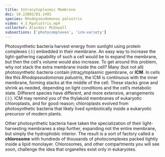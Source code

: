 ```yaml
---
title: Intracytoplasmic Membrane
doi: 10.22002/D1.1491
species: Rhodopseudomonas palustris
video: 4_3_Rpalustris.mp4
collector: Alasdair McDowall
subsections: ['photocomplexes', 'icm-variety']
---
```


Photosynthetic bacteria harvest energy from sunlight using protein complexes (⇩) embedded in their membrane. An easy way to increase the light-gathering capability of such a cell would be to expand the membrane, but then the cell's volume would also increase. To get around this problem, why not stack the extra membrane inside the cell? Many (but not all) photosynthetic bacteria contain <u>i</u>ntra<u>c</u>ytoplasmic <u>m</u>embrane, or **ICM**. In cells like this *Rhodopseudomonas palustris*, the ICM is continuous with the inner membrane, forming stacks at the middle of the cell. These stacks grow and shrink as needed, depending on light conditions and the cell’s metabolic state. Different species have different, and more extensive, arrangements (⇩). ICM may remind you of the thylakoid membranes of eukaryotic chloroplasts, and for good reason; chloroplasts evolved from photosynthetic bacteria that likely lived symbiotically inside a eukaryotic precursor of modern plants.

Other photosynthetic bacteria have taken the specialization of their light-harvesting membranes a step further, expanding not the entire membrane, but simply the hydrophobic interior. The result is a sort of factory called a **chlorosome** with hundreds of thousands of photocomplexes packed tightly inside a lipid monolayer. Chlorosomes, and other compartments you will see soon, challenge the idea that organelles exist only in eukaryotes.

